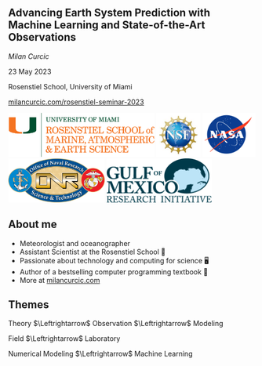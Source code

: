 <section style="display: flex; flex-direction: column;">

<div style="flex: 8;">

## Advancing Earth System Prediction with Machine Learning and State-of-the-Art Observations

_Milan Curcic_

23 May 2023

Rosenstiel School, University of Miami

[milancurcic.com/rosenstiel-seminar-2023](https://milancurcic.com/rosenstiel-seminar-2023)
</div>

<div style="flex: 2;">
  <img height=90 src="assets/logos/rosenstiel.png"></img>
  <img height=90 src="assets/logos/nsf.jpg"></img>
  <img height=90 src="assets/logos/nasa.png"></img>
  <img height=90 src="assets/logos/onr.png"></img>
  <img height=90 src="assets/logos/gomri.png"></img>
</div>

</section>

<section>

## About me

* Meteorologist and oceanographer
* Assistant Scientist at the Rosenstiel School 🌊
* Passionate about technology and computing for science 🖥️
* Author of a bestselling computer programming textbook 📖
* More at [milancurcic.com](https://milancurcic.com)
</section>


<section>

## Themes

<p class="fragment">Theory $\Leftrightarrow$ Observation $\Leftrightarrow$ Modeling</p>

<p class="fragment">Field $\Leftrightarrow$ Laboratory</p>

<p class="fragment">Numerical Modeling $\Leftrightarrow$ Machine Learning</p>
</section>
